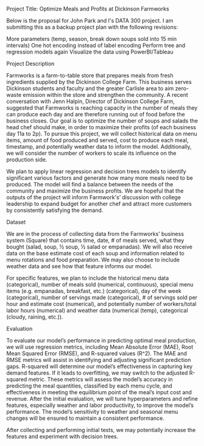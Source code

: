 Project Title: Optimize Meals and Profits at Dickinson Farmworks 

Below is the proposal for John Park and I's DATA 300 project. I am submitting this as a backup project plan with the following revisions:

More parameters (temp, season, break down soups sold into 15 min intervals)
One hot encoding instead of label encoding
Perform tree and regression models again
Visualize the data using PowerBI/Tableau

Project Description 

Farmworks is a farm-to-table store that prepares meals from fresh ingredients supplied by the Dickinson College Farm. This business serves Dickinson students and faculty and the greater Carlisle area to aim zero-waste emission within the store and strengthen the community. A recent conversation with Jenn Halpin, Director of Dickinson College Farm, suggested that Farmworks is reaching capacity in the number of meals they can produce each day and are therefore running out of food before the business closes. Our goal is to optimize the number of soups and salads the head chef should make, in order to maximize their profits (of each business day 11a to 2p). To pursue this project, we will collect historical data on menu items, amount of food produced and served, cost to produce each meal, timestamp, and potentially weather data to inform the model. Additionally, we will consider the number of workers to scale its influence on the production side.  

We plan to apply linear regression and decision trees models to identify significant various factors and generate how many more meals need to be produced. The model will find a balance between the needs of the community and maximize the business profits. We are hopeful that the outputs of the project will inform Farmwork's’ discussion with college leadership to expand budget for another chef and attract more customers by consistently satisfying the demand.  
 

Dataset 

We are in the process of collecting data from the Farmworks’ business system (Square) that contains time, date, # of meals served, what they bought (salad, soup, ½ soup, ½ salad or empanadas). We will also receive data on the base estimate cost of each soup and information related to menu rotations and food preparation. We may also choose to include weather data and see how that feature informs our model.  

For specific features, we plan to include the historical menu data (categorical), number of meals sold (numerical, continuous), special menu items (e.g. empanadas, breakfast, etc.) (categorical), day of the week (categorical), number of servings made (categorical), # of servings sold per hour and estimate cost (numerical), and potentially number of workers/total labor hours (numerical) and weather data (numerical (temp), categorical (cloudy, raining, etc.)).  


Evaluation 

To evaluate our model’s performance in predicting optimal meal production, we will use regression metrics, including Mean Absolute Error (MAE), Root Mean Squared Error (RMSE), and R-squared values (R^2). The MAE and RMSE metrics will assist in identifying and adjusting significant prediction gaps. R-squared will determine our model’s effectiveness in capturing key demand features. If it leads to overfitting, we may switch to the adjusted R-squared metric. These metrics will assess the model’s accuracy in predicting the meal quantities, classified by each menu cycle, and effectiveness in meeting the equilibrium point of the meal’s input cost and revenue. After the initial evaluation, we will tune hyperparameters and refine features, especially weather and labor productivity, to improve the model’s performance. The model’s sensitivity to weather and seasonal menu changes will be ensured to maintain a consistent performance.  

After collecting and performing initial tests, we may potentially increase the features and experiment with decision trees.  
